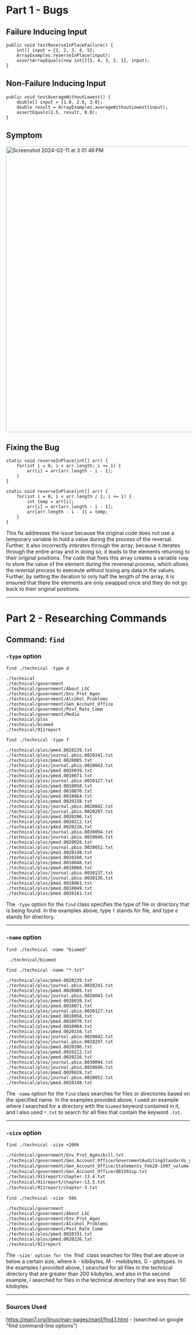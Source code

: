 # **Part 1 - Bugs**

## Failure Inducing Input
```
public void testReverseInPlaceFailure() {
    int[] input = {1, 2, 3, 4, 5};
    ArrayExamples.reverseInPlace(input);
    assertArrayEquals(new int[]{5, 4, 3, 2, 1}, input);
}
```

## Non-Failure Inducing Input
```
public void testAverageWithoutLowest() {
    double[] input = {1.0, 2.0, 3.0};
    double result = ArrayExamples.averageWithoutLowest(input);
    assertEquals(2.5, result, 0.0);
}
```

## Symptom
<img width="782" alt="Screenshot 2024-02-11 at 3 01 46 PM" src="https://github.com/michael8758/cse15l-lab-reports/assets/152559576/306c2b85-caba-4f1c-a80c-ccf5ddc26f11">

## Fixing the Bug
```
static void reverseInPlace(int[] arr) {
    for(int i = 0; i < arr.length; i += 1) {
        arr[i] = arr[arr.length - i - 1];
    }
}
```

```
static void reverseInPlace(int[] arr) {
    for(int i = 0; i < arr.length / 2; i += 1) {
        int temp = arr[i];
        arr[i] = arr[arr.length - i - 1];
        arr[arr.length - i - 1] = temp;
    }
}
```

This fix addresses the issue because the original code does not use a temporary variable to hold a value during the process of the reversal. Further, it also incorrectly interates through the array, because it iterates through the entire array and in doing so, it leads to the elements returning to their original positions. The code that fixes this array creates a variable `temp` to store the value of the element during the reveresal process, which allows the reversal process to execeute without losing any data in the values. Further, by setting the iteration to only half the length of the array, it is ensured that there the elements are only swapped once and they do not go back to their original positions.

-----

# **Part 2 - Researching Commands**
## **Command: `find`**

### `-type` option

```find ./technical -type d```

```
./technical
./technical/government
./technical/government/About_LSC
./technical/government/Env_Prot_Agen
./technical/government/Alcohol_Problems
./technical/government/Gen_Account_Office
./technical/government/Post_Rate_Comm
./technical/government/Media
./technical/plos
./technical/biomed
./technical/911report
```

```find ./technical -type f```

```
./technical/plos/pmed.0020239.txt
./technical/plos/journal.pbio.0020241.txt
./technical/plos/pmed.0020005.txt
./technical/plos/journal.pbio.0020043.txt
./technical/plos/pmed.0020039.txt
./technical/plos/pmed.0010071.txt
./technical/plos/journal.pbio.0030127.txt
./technical/plos/pmed.0010058.txt
./technical/plos/pmed.0010070.txt
./technical/plos/pmed.0010064.txt
./technical/plos/pmed.0020158.txt
./technical/plos/journal.pbio.0020042.txt
./technical/plos/journal.pbio.0020297.txt
./technical/plos/pmed.0020206.txt
./technical/plos/pmed.0020212.txt
./technical/plos/pmed.0020216.txt
./technical/plos/journal.pbio.0030094.txt
./technical/plos/journal.pbio.0020046.txt
./technical/plos/pmed.0020028.txt
./technical/plos/journal.pbio.0020052.txt
./technical/plos/pmed.0020148.txt
./technical/plos/pmed.0020160.txt
./technical/plos/pmed.0010048.txt
./technical/plos/pmed.0010060.txt
./technical/plos/journal.pbio.0030137.txt
./technical/plos/journal.pbio.0030136.txt
./technical/plos/pmed.0010061.txt
./technical/plos/pmed.0010049.txt
./technical/plos/pmed.0020161.txt
```

The `-type` option for the `find` class specifies the type of file or directory that is being found. In the examples above, type `f` stands for file, and type `d` stands for directory.

-----
### `-name` option

```find ./technical -name "biomed"```

``` ./technical/biomed```


```find ./technical -name "*.txt"```

```
./technical/plos/pmed.0020239.txt
./technical/plos/journal.pbio.0020241.txt
./technical/plos/pmed.0020005.txt
./technical/plos/journal.pbio.0020043.txt
./technical/plos/pmed.0020039.txt
./technical/plos/pmed.0010071.txt
./technical/plos/journal.pbio.0030127.txt
./technical/plos/pmed.0010058.txt
./technical/plos/pmed.0010070.txt
./technical/plos/pmed.0010064.txt
./technical/plos/pmed.0020158.txt
./technical/plos/journal.pbio.0020042.txt
./technical/plos/journal.pbio.0020297.txt
./technical/plos/pmed.0020206.txt
./technical/plos/pmed.0020212.txt
./technical/plos/pmed.0020216.txt
./technical/plos/journal.pbio.0030094.txt
./technical/plos/journal.pbio.0020046.txt
./technical/plos/pmed.0020028.txt
./technical/plos/journal.pbio.0020052.txt
./technical/plos/pmed.0020148.txt
```

The `-name` option for the `find` class searches for files or directories based on the specified name. In the examples provided above, I used an example where I searched for a directory with the `biomed` keyword contained in it, and I also used `*.txt` to search for all files that contain the keyword `.txt`.

------
### `-size` option

```find ./technical -size +200k```

```./technical/government/About_LSC/commission_report.txt
./technical/government/Env_Prot_Agen/bill.txt
./technical/government/Gen_Account_Office/GovernmentAuditingStandards_yb2002ed.txt
./technical/government/Gen_Account_Office/Statements_Feb28-1997_volume.txt
./technical/government/Gen_Account_Office/d01591sp.txt
./technical/911report/chapter-13.4.txt
./technical/911report/chapter-13.5.txt
./technical/911report/chapter-3.txt
```


```find ./technical -size -50k```

```./technical
./technical/government
./technical/government/About_LSC
./technical/government/Env_Prot_Agen
./technical/government/Alcohol_Problems
./technical/government/Post_Rate_Comm
./technical/plos/pmed.0020191.txt
./technical/plos/pmed.0020226.txt
./technical/911report
```

The `-size' option for the `find` class searches for files that are above or below a certain size, where k - kibibytes, M - mebibytes, G - gibitypes. In the examples I provided above, I searched for all files in the technical directory that are greater than 200 kilobytes, and also in the second example, I searched for files in the technical directory that are less than 50 kilobytes.

---
### Sources Used

https://man7.org/linux/man-pages/man1/find.1.html - (searched on google "find command-line options")

